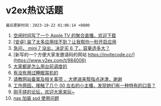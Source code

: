 # v2ex热议话题

`最后更新时间：2023-10-22 01:06:14 +0800`

1. [空闲时间写了一个 Apple TV 的聚合直播，欢迎下载](https://www.v2ex.com/t/984001)
1. [[安卓] 装了太多应用找不到？让我帮你一秒开启应用](https://www.v2ex.com/t/983972)
1. [急问， mini 7 没出，决定买 6 了，容量选多大？](https://www.v2ex.com/t/983973)
1. [新写的一个方便大家发邀请码的网站 https://invitecode.cc/](https://www.v2ex.com/t/984006)
1. [大家都是怎么用台前调度的](https://www.v2ex.com/t/984025)
1. [有没有用过睡眠耳机的](https://www.v2ex.com/t/983996)
1. [请教网站备案及相关事项 ，大佬进来帮指点迷津，谢谢](https://www.v2ex.com/t/984039)
1. [工作原因，接触了几个 00 左右的小主播，发现她们有一种特有的口音？](https://www.v2ex.com/t/984075)
1. [刚手搓的论坛，欢迎大家来玩~](https://www.v2ex.com/t/984105)
1. [nas 加装 ssd 使用问题](https://www.v2ex.com/t/983977)

